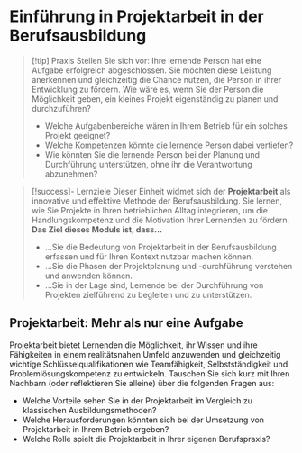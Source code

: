 # Einführung in Projektarbeit in der Berufsausbildung
> [!tip] Praxis
> Stellen Sie sich vor: Ihre lernende Person hat eine Aufgabe erfolgreich abgeschlossen. Sie möchten diese Leistung anerkennen und gleichzeitig die Chance nutzen, die Person in ihrer Entwicklung zu fördern. Wie wäre es, wenn Sie der Person die Möglichkeit geben, ein kleines Projekt eigenständig zu planen und durchzuführen? 
>- Welche Aufgabenbereiche wären in Ihrem Betrieb für ein solches Projekt geeignet?
>- Welche Kompetenzen könnte die lernende Person dabei vertiefen?
>- Wie könnten Sie die lernende Person bei der Planung und Durchführung unterstützen, ohne ihr die Verantwortung abzunehmen?

> [!success]- Lernziele
Dieser Einheit widmet sich der **Projektarbeit** als innovative und effektive Methode der Berufsausbildung. Sie lernen, wie Sie Projekte in Ihren betrieblichen Alltag integrieren, um die Handlungskompetenz und die Motivation Ihrer Lernenden zu fördern. 
**Das Ziel dieses Moduls ist, dass...**
>* ...Sie die Bedeutung von Projektarbeit in der Berufsausbildung erfassen und für Ihren Kontext nutzbar machen können.
>* ...Sie die Phasen der Projektplanung und -durchführung verstehen und anwenden können. 
>* ...Sie in der Lage sind, Lernende bei der Durchführung von Projekten zielführend zu begleiten und zu unterstützen.
##  Projektarbeit:  Mehr als nur eine Aufgabe
Projektarbeit bietet Lernenden die Möglichkeit, ihr Wissen und ihre Fähigkeiten in einem realitätsnahen Umfeld anzuwenden und gleichzeitig wichtige Schlüsselqualifikationen wie Teamfähigkeit, Selbstständigkeit und Problemlösungskompetenz zu entwickeln. Tauschen Sie sich kurz mit Ihren Nachbarn (oder reflektieren Sie alleine) über die folgenden Fragen aus:
* Welche Vorteile sehen Sie in der Projektarbeit im Vergleich zu klassischen Ausbildungsmethoden?
* Welche Herausforderungen könnten sich bei der Umsetzung von Projektarbeit in Ihrem Betrieb ergeben?
* Welche Rolle spielt die Projektarbeit in Ihrer eigenen Berufspraxis? 

